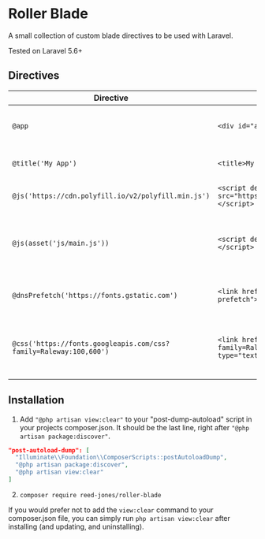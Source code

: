 # Roller Blade
A small collection of custom blade directives to be used with Laravel.

Tested on Laravel 5.6+

## Directives
| Directive  | Output | Comment 
| ------------- | ------------- | ------------------- 
| `@app`  | `<div id="app"></div>`  | Lazy way to get started with Vuejs
| `@title('My App')`  | `<title>My App</title>`  | Set the title of the page
| `@js('https://cdn.polyfill.io/v2/polyfill.min.js')` | `<script defer src="https://cdn.polyfill.io/v2/polyfill.min.js"></script> ` | link to external js files
| `@js(asset('js/main.js'))` | `<script defer src="http://myapp.test/js/main.js"></script>` | Link to internal js files (such as the ones in assets)
| `@dnsPrefetch('https://fonts.gstatic.com')` | `<link href="https://fonts.gstatic.com" rel="dns-prefetch">` | Prefetches dns for faster css loading
| `@css('https://fonts.googleapis.com/css?family=Raleway:100,600')` | `<link href="https://fonts.googleapis.com/css?family=Raleway:100,600" rel="stylesheet" type="text/css" >` | Links stylesheet (Could be internal, like js example)

## Installation
1. Add `"@php artisan view:clear"` to your "post-dump-autoload" script in your projects composer.json. It should be the last line, right after `"@php artisan package:discover"`.
```json
"post-autoload-dump": [
  "Illuminate\\Foundation\\ComposerScripts::postAutoloadDump",
  "@php artisan package:discover",
  "@php artisan view:clear"
]
```
2. `composer require reed-jones/roller-blade`

If you would prefer not to add the `view:clear` command to your composer.json file, you can simply run `php artisan view:clear` after installing (and updating, and uninstalling).
